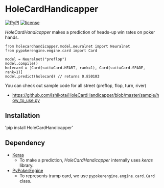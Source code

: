 # HoleCardHandicapper
[![PyPI](https://img.shields.io/pypi/v/HoleCardHandicapper.svg?maxAge=2592000)]([![PyPI](https://img.shields.io/pypi/v/nine.svg?maxAge=2592000)](https://github.com/ishikota/HoleCardHandicapper))
[![license](https://img.shields.io/github/license/mashape/apistatus.svg?maxAge=2592000)](https://github.com/ishikota/kyoka/blob/master/LICENSE.md)

*HoleCardHandicapper* makes a prediction of heads-up win rates on poker hands.  

```
from holecardhandicapper.model.neuralnet import Neuralnet
from pypokerengine.engine.card import Card

model = Neuralnet("preflop")
model.compile()
holecard = [Card(suit=Card.HEART, rank=1), Card(suit=Card.SPADE, rank=1)]
model.predict(holecard) // returns 0.850103
```

You can check out sample code for all street (preflop, flop, turn, river)
- https://github.com/ishikota/HoleCardHandicapper/blob/master/sample/how_to_use.py

## Installation
'pip install HoleCardHandicapper'

## Dependency
- [Keras](https://github.com/fchollet/keras)
  - To make a prediction, *HoleCardHandicapper* internally uses *keras* library.
- [PyPokerEngine](https://github.com/ishikota/PyPokerEngine)
  - To represents trump card, we use `pypokerengine.engine.card.Card` class.
